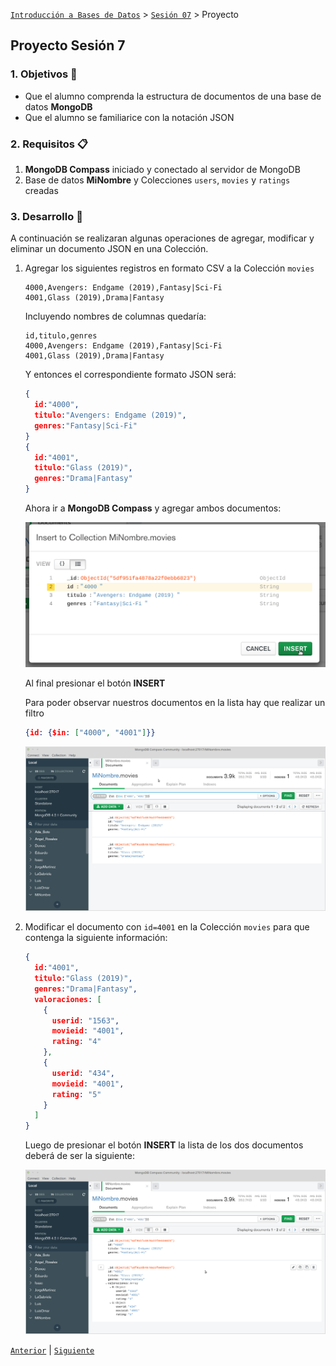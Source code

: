 [`Introducción a Bases de Datos`](../../Readme.md) > [`Sesión 07`](../Readme.md) > Proyecto

## Proyecto Sesión 7

### 1. Objetivos :dart:
- Que el alumno comprenda la estructura de documentos de una base de datos __MongoDB__
- Que el alumno se familiarice con la notación JSON

### 2. Requisitos :clipboard:
1. __MongoDB Compass__ iniciado y conectado al servidor de MongoDB
1. Base de datos __MiNombre__ y Colecciones `users`, `movies` y `ratings` creadas

### 3. Desarrollo :rocket:
A continuación se realizaran algunas operaciones de agregar, modificar y eliminar un documento JSON en una Colección.

1. Agregar los siguientes registros en formato CSV a la Colección `movies`

   ```csv
   4000,Avengers: Endgame (2019),Fantasy|Sci-Fi
   4001,Glass (2019),Drama|Fantasy
   ```
   Incluyendo nombres de columnas quedaría:
   ```csv
   id,titulo,genres
   4000,Avengers: Endgame (2019),Fantasy|Sci-Fi
   4001,Glass (2019),Drama|Fantasy
   ```
   Y entonces el correspondiente formato JSON será:
   ```json
   {
     id:"4000",
     titulo:"Avengers: Endgame (2019)",
     genres:"Fantasy|Sci-Fi"
   }
   {
     id:"4001",
     titulo:"Glass (2019)",
     genres:"Drama|Fantasy"
   }
   ```
   Ahora ir a __MongoDB Compass__ y agregar ambos documentos:

   ![Adicionando campos u objetos](imagenes/adicionando-datos.png)

   Al final presionar el botón __INSERT__

   Para poder observar nuestros documentos en la lista hay que realizar un filtro
   ```json
   {id: {$in: ["4000", "4001"]}}
   ```

   ![Documentos en la colección](imagenes/documentos-en-coleccion.png)

1. Modificar el documento con `id=4001` en la Colección `movies` para que contenga la siguiente información:

   ```json
   {
     id:"4001",
     titulo:"Glass (2019)",
     genres:"Drama|Fantasy",
     valoraciones: [
       {
         userid: "1563",
         movieid: "4001",
         rating: "4"
       },
       {
         userid: "434",
         movieid: "4001",
         rating: "5"
       }
     ]
   }
   ```
   Luego de presionar el botón __INSERT__ la lista de los dos documentos deberá de ser la siguiente:

   ![Lista de documentos en la colección](imagenes/documentos-en-coleccion-2.png)

[`Anterior`](../Readme.md#3-proyecto-hammer) | [`Siguiente`](../Readme.md#4-postwork-memo)      
